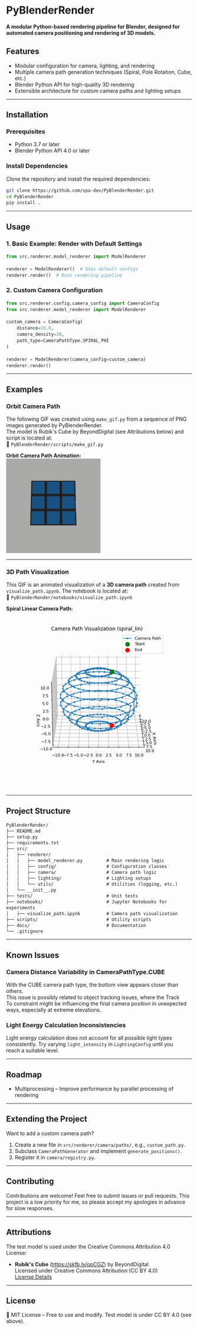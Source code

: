 # **PyBlenderRender**
**A modular Python-based rendering pipeline for Blender, designed for automated camera positioning and rendering of 3D models.**

## **Features**

- Modular configuration for camera, lighting, and rendering
- Multiple camera path generation techniques (Spiral, Pole Rotation, Cube, etc.)
- Blender Python API for high-quality 3D rendering
- Extensible architecture for custom camera paths and lighting setups

---

## **Installation**

### **Prerequisites**

- Python 3.7 or later
- Blender Python API 4.0 or later

### **Install Dependencies**

Clone the repository and install the required dependencies:

```bash
git clone https://github.com/spa-dev/PyBlenderRender.git  
cd PyBlenderRender  
pip install .  
```

---

## **Usage**

### **1. Basic Example: Render with Default Settings**

```python
from src.renderer.model_renderer import ModelRenderer

renderer = ModelRenderer()  # Uses default configs
renderer.render()  # Runs rendering pipeline
```

### **2. Custom Camera Configuration**

```python
from src.renderer.config.camera_config import CameraConfig
from src.renderer.model_renderer import ModelRenderer

custom_camera = CameraConfig(
    distance=15.0, 
    camera_density=30, 
    path_type=CameraPathType.SPIRAL_PHI
)

renderer = ModelRenderer(camera_config=custom_camera)
renderer.render()
```
---
 
## **Examples**

### Orbit Camera Path  
The following GIF was created using `make_gif.py` from a sequence of PNG images generated by PyBlenderRender.  
The model is Rubik's Cube by BeyondDigital (see Attributions below) and script is located at:  
📂 `PyBlenderRender/scripts/make_gif.py`  

**Orbit Camera Path Animation:**  
![Orbit Camera Path](docs/images/orbit.gif)  

---

### 3D Path Visualization  
This GIF is an animated visualization of a **3D camera path** created from `visualize_path.ipynb`. The notebook is located at:  
📂 `PyBlenderRender/notebooks/visualize_path.ipynb`  

**Spiral Linear Camera Path:**  
![Spiral Linear Path](docs/images/spiral_lin_visualized.gif)  

---

## **Project Structure**

```
PyBlenderRender/
├── README.md
├── setup.py
├── requirements.txt
├── src/
│   ├── renderer/
│   │   ├── model_renderer.py         # Main rendering logic
│   │   ├── config/                   # Configuration classes
│   │   ├── camera/                   # Camera path logic
│   │   ├── lighting/                 # Lighting setups
│   │   └── utils/                    # Utilities (logging, etc.)
│   └── __init__.py
├── tests/                            # Unit tests
├── notebooks/                        # Jupyter Notebooks for experiments
│   ├── visualize_path.ipynb          # Camera path visualization
├── scripts/                          # Utility scripts
├── docs/                             # Documentation
└── .gitignore
```

---

## **Known Issues**

### Camera Distance Variability in CameraPathType.CUBE

With the CUBE camera path type, the bottom view appears closer than others.  
This issue is possibly related to object tracking issues, where the Track  
To constraint might be influencing the final camera position in unexpected  
ways, especially at extreme elevations.

### Light Energy Calculation Inconsistencies

Light energy calculation does not account for all possible light types  
consistently. Try varying `light_intensity` in `LightingConfig` until you  
reach a suitable level.

---

## **Roadmap**

- Multiprocessing – Improve performance by parallel processing of rendering

---

## **Extending the Project**

Want to add a custom camera path?

1. Create a new file in `src/renderer/camera/paths/`, e.g., `custom_path.py`.
2. Subclass `CameraPathGenerator` and implement `generate_positions()`.
3. Register it in `camera/registry.py`.

---

## **Contributing**

Contributions are welcome! Feel free to submit issues or pull requests. 
This project is a low priority for me, so please accept my apologies in
advance for slow responses.

---

## Attributions

The test model is used under the Creative Commons Attribution 4.0 License:

- **Rubik's Cube** (https://skfb.ly/opCGZ) by BeyondDigital  
  Licensed under Creative Commons Attribution (CC BY 4.0)  
  [License Details](http://creativecommons.org/licenses/by/4.0/)

---

## **License**

📜 MIT License – Free to use and modify. Test model is under CC BY 4.0 (see above).

